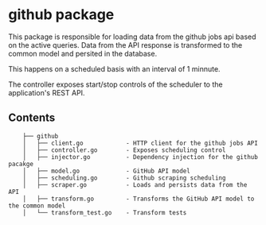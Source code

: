 # github package

This package is responsible for loading data from the github jobs api based on the active queries. Data from the API response is transformed to the common model and persited in the database.

This happens on a scheduled basis with an interval of 1 minnute.

The controller exposes start/stop controls of the scheduler to the application's REST API.

## Contents
```
    ├── github
    │   ├── client.go            - HTTP client for the github jobs API
    │   ├── controller.go        - Exposes scheduling control
    │   ├── injector.go          - Dependency injection for the github pacakge
    │   ├── model.go             - GitHub API model
    │   ├── scheduling.go        - Github scraping scheduling
    │   ├── scraper.go           - Loads and persists data from the API
    │   ├── transform.go         - Transforms the GitHub API model to the common model
    │   └── transform_test.go    - Transform tests
```
